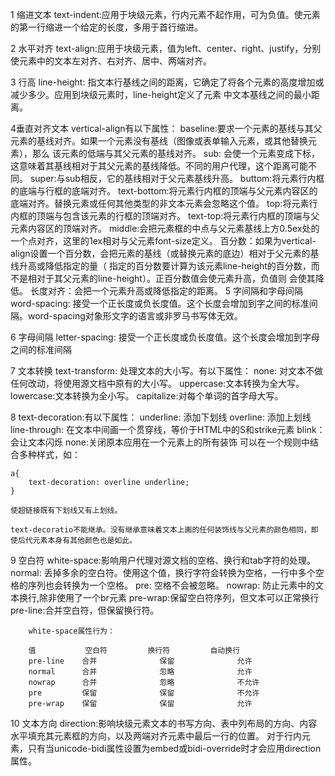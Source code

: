 1 缩进文本
	text-indent:应用于块级元素，行内元素不起作用，可为负值。使元素的第一行缩进一个给定的长度，多用于首行缩进。

2 水平对齐
	text-align:应用于块级元素，值为left、center、right、justify，分别使元素中的文本左对齐、右对齐、居中、两端对齐。

3 行高
	line-height: 指文本行基线之间的距离，它确定了将各个元素的高度增加或减少多少。应用到块级元素时，line-height定义了元素
	中文本基线之间的最小距离。

4垂直对齐文本
	vertical-align有以下属性：
		baseline:要求一个元素的基线与其父元素的基线对齐。如果一个元素没有基线（图像或表单输入元素，或其他替换元素），那么
			该元素的低端与其父元素的基线对齐。
		sub: 会使一个元素变成下标，这意味着其基线相对于其父元素的基线降低。不同的用户代理，这个距离可能不同。
		super:与sub相反，它的基线相对于父元素基线升高。
		buttom:将元素行内框的底端与行框的底端对齐。
		text-bottom:将元素行内框的顶端与父元素内容区的底端对齐。替换元素或任何其他类型的非文本元素会忽略这个值。
		top:将元素行内框的顶端与包含该元素的行框的顶端对齐。
		text-top:将元素行内框的顶端与父元素内容区的顶端对齐。
		middle:会把元素框的中点与父元素基线上方0.5ex处的一个点对齐，这里的1ex相对与父元素font-size定义。
		百分数：如果为vertical-align设置一个百分数，会把元素的基线（或替换元素的底边）相对于父元素的基线升高或降低指定的量（
			指定的百分数要计算为该元素line-height的百分数，而不是相对于其父元素的line-height）。正百分数值会使元素升高，负值则
			会使其降低。
		长度对齐：会把一个元素升高或降低指定的距离。
5 字间隔和字母间隔
	word-spacing: 接受一个正长度或负长度值。这个长度会增加到字之间的标准间隔。word-spacing对象形文字的语言或非罗马书写体无效。

6 字母间隔
	letter-spacing: 接受一个正长度或负长度值。这个长度会增加到字母之间的标准间隔

7 文本转换
	text-transform: 处理文本的大小写。有以下属性：
		none: 对文本不做任何改动，将使用源文档中原有的大小写。
		uppercase:文本转换为全大写。
		lowercase:文本转换为全小写。
		capitalize:对每个单词的首字母大写。

8 text-decoration:有以下属性：
	underline: 添加下划线
	overline: 添加上划线
	line-through: 在文本中间画一个贯穿线，等价于HTML中的S和strike元素
	blink：会让文本闪烁
	none:关闭原本应用在一个元素上的所有装饰
	可以在一个规则中结合多种样式，如：

	a{
		text-decoration: overline underline;
	}

	使超链接既有下划线又有上划线。

	text-decoratio不能继承。没有继承意味着文本上画的任何装饰线与父元素的颜色相同，即使后代元素本身有其他颜色也是如此。

9 空白符
	white-space:影响用户代理对源文档的空格、换行和tab字符的处理。
		normal: 丢掉多余的空白符。使用这个值，换行字符会转换为空格，一行中多个空格的序列也会转换为一个空格。
		pre: 空格不会被忽略。
		nowrap: 防止元素中的文本换行,除非使用了一个br元素
		pre-wrap:保留空白符序列，但文本可以正常换行
		pre-line:合并空白符，但保留换行符。
		
		white-space属性行为：

		值			空白符			换行符			自动换行
		pre-line	合并				保留				允许
		normal		合并				忽略				允许
		nowrap		合并				忽略				不允许
		pre			保留				保留				不允许
		pre-wrap	保留				保留				允许

10 文本方向
	direction:影响块级元素文本的书写方向、表中列布局的方向、内容水平填充其元素框的方向，以及两端对齐元素中最后一行的位置。
	对于行内元素，只有当unicode-bidi属性设置为embed或bidi-override时才会应用direction属性。

